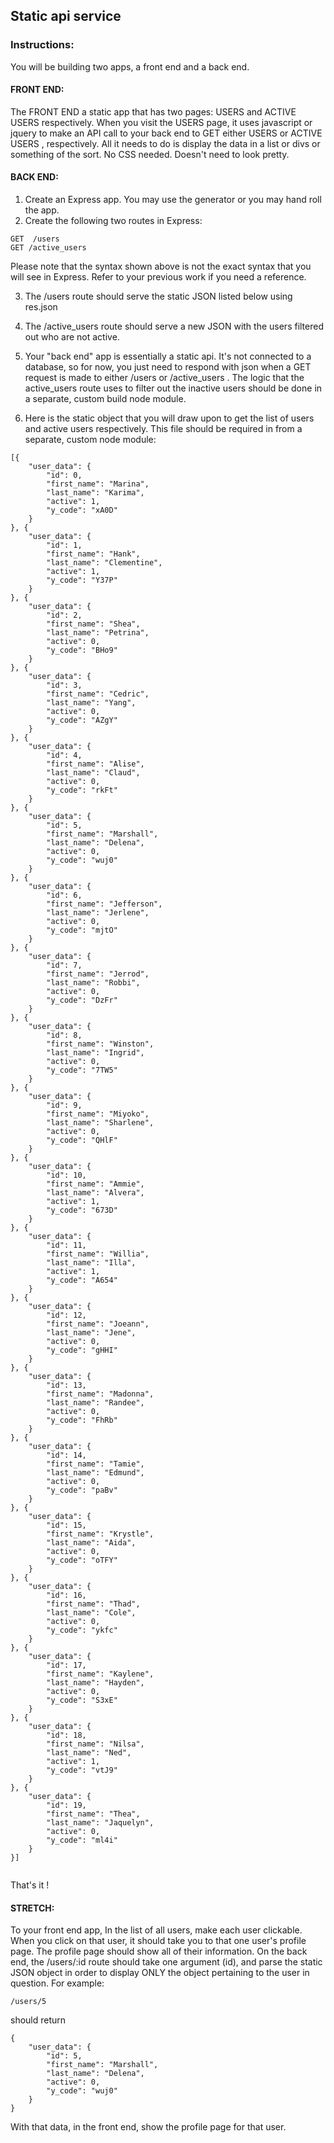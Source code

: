 ## Static api service



### Instructions:

You will be building two apps, a front end and a back end.

#### FRONT END:
The FRONT END a static app that has two pages:
USERS and ACTIVE USERS respectively. When you visit the USERS
page, it uses javascript or jquery to make an API call to your back end to GET
either USERS or ACTIVE USERS , respectively.  All it needs to do is display the
data in a list or divs or something of the sort.  No CSS needed.  Doesn't need to look
pretty.

#### BACK END:

1. Create an Express app. You may use the generator or you may hand roll the app.
2. Create the following two routes in Express:

```
GET  /users
GET /active_users

```
Please note that the syntax shown above is not the exact syntax that you will see
in Express. Refer to your previous work if you need a reference.


3. The /users route should serve the static JSON listed below using res.json
4. The /active_users route should serve a new JSON with the users filtered out who are not active.

5.  Your "back end" app is essentially a static api.  It's not connected to a database,
so for now, you just need to respond with json when a GET request is made to either
/users or /active_users .   The logic that the active_users route uses to filter out the
inactive users should be done in a separate, custom build node module.

6. Here is the static object that you will draw upon to get the list of users
and active users respectively. This file should be required in from a separate, custom
node module:
```
[{
	"user_data": {
		"id": 0,
		"first_name": "Marina",
		"last_name": "Karima",
		"active": 1,
		"y_code": "xA0D"
	}
}, {
	"user_data": {
		"id": 1,
		"first_name": "Hank",
		"last_name": "Clementine",
		"active": 1,
		"y_code": "Y37P"
	}
}, {
	"user_data": {
		"id": 2,
		"first_name": "Shea",
		"last_name": "Petrina",
		"active": 0,
		"y_code": "BHo9"
	}
}, {
	"user_data": {
		"id": 3,
		"first_name": "Cedric",
		"last_name": "Yang",
		"active": 0,
		"y_code": "AZgY"
	}
}, {
	"user_data": {
		"id": 4,
		"first_name": "Alise",
		"last_name": "Claud",
		"active": 0,
		"y_code": "rkFt"
	}
}, {
	"user_data": {
		"id": 5,
		"first_name": "Marshall",
		"last_name": "Delena",
		"active": 0,
		"y_code": "wuj0"
	}
}, {
	"user_data": {
		"id": 6,
		"first_name": "Jefferson",
		"last_name": "Jerlene",
		"active": 0,
		"y_code": "mjtO"
	}
}, {
	"user_data": {
		"id": 7,
		"first_name": "Jerrod",
		"last_name": "Robbi",
		"active": 0,
		"y_code": "DzFr"
	}
}, {
	"user_data": {
		"id": 8,
		"first_name": "Winston",
		"last_name": "Ingrid",
		"active": 0,
		"y_code": "7TW5"
	}
}, {
	"user_data": {
		"id": 9,
		"first_name": "Miyoko",
		"last_name": "Sharlene",
		"active": 0,
		"y_code": "QHlF"
	}
}, {
	"user_data": {
		"id": 10,
		"first_name": "Ammie",
		"last_name": "Alvera",
		"active": 1,
		"y_code": "673D"
	}
}, {
	"user_data": {
		"id": 11,
		"first_name": "Willia",
		"last_name": "Illa",
		"active": 1,
		"y_code": "A654"
	}
}, {
	"user_data": {
		"id": 12,
		"first_name": "Joeann",
		"last_name": "Jene",
		"active": 0,
		"y_code": "gHHI"
	}
}, {
	"user_data": {
		"id": 13,
		"first_name": "Madonna",
		"last_name": "Randee",
		"active": 0,
		"y_code": "FhRb"
	}
}, {
	"user_data": {
		"id": 14,
		"first_name": "Tamie",
		"last_name": "Edmund",
		"active": 0,
		"y_code": "paBv"
	}
}, {
	"user_data": {
		"id": 15,
		"first_name": "Krystle",
		"last_name": "Aida",
		"active": 0,
		"y_code": "oTFY"
	}
}, {
	"user_data": {
		"id": 16,
		"first_name": "Thad",
		"last_name": "Cole",
		"active": 0,
		"y_code": "ykfc"
	}
}, {
	"user_data": {
		"id": 17,
		"first_name": "Kaylene",
		"last_name": "Hayden",
		"active": 0,
		"y_code": "S3xE"
	}
}, {
	"user_data": {
		"id": 18,
		"first_name": "Nilsa",
		"last_name": "Ned",
		"active": 1,
		"y_code": "vtJ9"
	}
}, {
	"user_data": {
		"id": 19,
		"first_name": "Thea",
		"last_name": "Jaquelyn",
		"active": 0,
		"y_code": "ml4i"
	}
}]


```

That's it !

#### STRETCH:
To your front end app, In the list of all users, make each user clickable.
When you click on that user, it should take you to that one user's profile page.
The profile page should show all of their information.
On the back end, the /users/:id route should take one argument (id),
and parse the static JSON object in order to display ONLY the object pertaining to the user in question. For example:
```
/users/5
```
should return

```
{
	"user_data": {
		"id": 5,
		"first_name": "Marshall",
		"last_name": "Delena",
		"active": 0,
		"y_code": "wuj0"
	}
}

```
With that data, in the front end, show the profile page for that user. 
